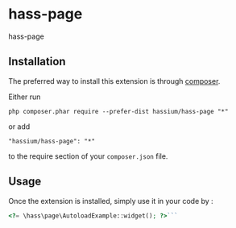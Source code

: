 hass-page
==============
hass-page

Installation
------------

The preferred way to install this extension is through [composer](http://getcomposer.org/download/).

Either run

```
php composer.phar require --prefer-dist hassium/hass-page "*"
```

or add

```
"hassium/hass-page": "*"
```

to the require section of your `composer.json` file.


Usage
-----

Once the extension is installed, simply use it in your code by  :

```php
<?= \hass\page\AutoloadExample::widget(); ?>```